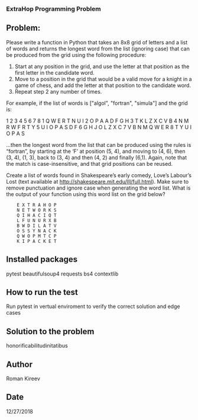 ### ExtraHop Programming Problem

## Problem: 

Please write a function in Python that takes an 8x8 grid of letters and a list of words and returns the longest word from the list (ignoring case) that can be produced from the grid using the following procedure:

1. Start at any position in the grid, and use the letter at that position as the first letter in the candidate word.
2. Move to a position in the grid that would be a valid move for a knight in a game of chess, and add the letter at that position to the candidate word.
3. Repeat step 2 any number of times.

For example, if the list of words is ["algol", "fortran", "simula"] and the grid is:

  1 2 3 4 5 6 7 8
1 Q W E R T N U I
2 O P A A D F G H
3 T K L Z X C V B
4 N M R W F R T Y
5 U I O P A S D F
6 G H J O L Z X C
7 V B N M Q W E R
8 T Y U I O P A S

...then the longest word from the list that can be produced using the rules is “fortran”, by starting at the ‘F’ at position (5, 4), and moving to (4, 6), then (3, 4), (1, 3), back to (3, 4) and then (4, 2) and finally (6,1). Again, note that the match is case-insensitive, and that grid positions can be reused.

Create a list of words found in Shakespeare’s early comedy, Love’s Labour’s Lost (text available at http://shakespeare.mit.edu/lll/full.html). Make sure to remove punctuation and ignore case when generating the word list. What is the output of your function using this word list on the grid below?

        E X T R A H O P
        N E T W O R K S
        Q I H A C I Q T
        L F U N U R X B
        B W D I L A T V
        O S S Y N A C K
        Q W O P M T C P
        K I P A C K E T

## Installed packages 
pytest
beautifulsoup4
requests
bs4
contextlib

## How to run the test
  Run pytest in vertual enviroment to verify the correct solution and edge cases

## Solution to the problem
  honorificabilitudinitatibus

## Author
  Roman Kireev

## Date
  12/27/2018
